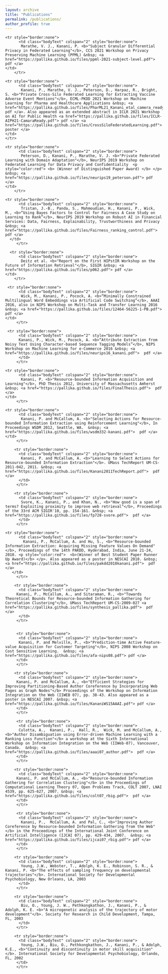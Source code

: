 ```yaml
---
layout: archive
title: "Publications"
permalink: /publications/
author_profile: true
---
```

<table style="border-collapse: collapse; border: none">
	
	<tr style="border:none">
          <td class="bodyText" colspan="2" style="border:none"> 
           Marathe, V. J., Kanani, P. <b>"Subject Granular Differential Privacy in Federated Learning"</b>, CCS 2021 Workshop on Privacy Preserving Machine Learning (PPML) &nbsp; <a href="https://pallika.github.io/files/ppml-2021-subject-level.pdf"> pdf </a> 
	</td>
        </tr> 
	
	<tr style="border:none">
          <td class="bodyText" colspan="2" style="border:none"> 
           Kanani, P., Marathe, V. J., Peterson, D., Harpaz, R., Bright, S. <b>"Private Cross-Silo Federated Learning for Extracting Vaccine Adverse Event Mentions"</b>, ECML-PKDD 2021 Workshop on Machine Learning for Pharma and Healthcare Applications &nbsp; <a href="https://pallika.github.io/files/PharML21_Kanani_etal_camera_ready.pdf"> pdf </a>. Also appeared as an extended abstract in ICLR 2021 Workshop on AI for Public Health <a href="https://pallika.github.io/files/ICLR-AIPH21-CamaraReady.pdf"> pdf </a> <a href="https://pallika.github.io/files/CrossSiloFederatedLearning.pdf"> poster </a> 
	</td>
	</tr>
	
	<tr style="border:none">
          <td class="bodyText" colspan="2" style="border:none"> 
           Peterson, D., Kanani, P., Marathe, V. J. <b>"Private Federated Learning with Domain Adaptation"</b>, NeurIPS 2019 Workshop on Federated Learning for Data Privacy and Confidentiality  <p style="color:red"> <b> (Winner of Distinguished Paper Award) </b> </p> &nbsp; <a href="https://pallika.github.io/files/neurips19_peterson.pdf"> pdf </a> 
	</td>
        </tr> 
	 
	<tr style="border:none">
          <td class="bodyText" colspan="2" style="border:none"> 
           Tristan, J.-B., Panda, S., Mahmoudian, H., Kanani, P., Wick, M., <b>“Using Bayes Factors to Control for Fairness A Case Study on Learning to Rank”</b>, NeurIPS 2019 Workshop on Robust AI in Financial Services: Data, Fairness, Explainability, Trustworthiness and Privacy  &nbsp; <a href="https://pallika.github.io/files/Fairness_ranking_control.pdf">  pdf </a>    
	  </td>
         </tr> 
	 
	  <tr style="border:none">
          <td class="bodyText" colspan="2" style="border:none"> 
           Deitz et al. <b>"Report on the First HIPstIR Workshop on the Future of Information Retrieval"</b>, SIGIR &nbsp; <a href="https://pallika.github.io/files/p062.pdf"> pdf </a> 
	</td>
        </tr> 
	 
	 <tr style="border:none">
          <td class="bodyText" colspan="2" style="border:none"> 
           Wick, M., Kanani, P., Pocock, A. <b>“Minimally Constrained Multilingual Word Embeddings via Artificial Code Switching”</b>, AAAI 2016, also in NIPS Workshop on Multi-Task and Transfer Learning 2016 &nbsp; <a href="https://pallika.github.io/files/12464-56225-1-PB.pdf">  pdf </a>   
	</td>
         </tr> 
	 
	 <tr style="border:none">
          <td class="bodyText" colspan="2" style="border:none"> 
          Kanani, P., Wick, M., Pocock, A. <b>“Attribute Extraction from Noisy Text Using Character-based Sequence Tagging Models”</b>, NIPS Workshop on Machine Learning for e-Commerce 2016 &nbsp; <a href="https://pallika.github.io/files/neurips16_kanani.pdf">  pdf </a> 
		  </td>
         </tr> 
	
	<tr style="border:none">
          <td class="bodyText" colspan="2" style="border:none"> 
           Kanani, P. <b>"Resource-bounded Information Acquisition and Learning"</b>, PhD Thesis 2012, University of Massachusetts Amherst &nbsp; <a href="https://pallika.github.io/files/FinalThesis.pdf">  pdf </a>   
	</td>
         </tr> 
		
	<tr style="border:none">
          <td class="bodyText" colspan="2" style="border:none"> 
           Kanani, P. and McCallum, A. <b>"Selecting Actions for Resource-bounded Information Extraction using Reinforcement Learning"</b>, In Proceedings WSDM 2012, Seattle, WA.  &nbsp; <a href="https://pallika.github.io/files/wsdm332-kanani.pdf">  pdf </a>   
	</td>
         </tr> 
		 
		<tr style="border:none">
          <td class="bodyText" colspan="2" style="border:none"> 
           Kanani, P. and McCallum, A. <b>"Learning to Select Actions for Resource-bounded Information Extraction"</b>. UMass TechReport UM-CS-2011-042, 2011. &nbsp; <a href="https://pallika.github.io/files/Kanani2011TechReport.pdf">  pdf </a>
		  </td>
         </tr> 
		
		<tr style="border:none">
          <td class="bodyText" colspan="2" style="border:none"> 
           Svore, K., Kanani, P., and Khan, N., <b>"How good is a span of terms? Exploiting proximity to improve web retrieval"</b>, Proceedings of the 33rd ACM SIGIR'10, pp. 154-161. &nbsp; <a href="https://pallika.github.io/files/fp728-svore.pdf">  pdf </a> 
		  </td>
         </tr> 
		
	<tr style="border:none">
          <td class="bodyText" colspan="2" style="border:none"> 
            Kanani, P., McCallum, A. and Hu, S., <b>"Resource-bounded Information Extraction: Acquiring Missing Feature Values On Demand"</b>, Proceedings of the 14th PAKDD, Hyderabad, India, June 21-24, 2010. <p style="color:red">  <b>(Winner of Best Student Paper Runner Up Award)</b> </p>. Also appeared as a poster in NESCAI 2010. &nbsp; <a href="https://pallika.github.io/files/pakdd2010kanani.pdf">  pdf </a>  
	   </td>
         </tr> 
		 
        <tr style="border:none">
          <td class="bodyText" colspan="2" style="border:none"> 
         Kanani, P., McCallum, A., and Sitaraman, R., <b>"Towards Theoretical Bounds for Resource-bounded Information Gathering for Correlation Clustering"</b>, UMass TechReport UM-CS-2009-027 <a href="https://pallika.github.io/files/synthesis_pallika.pdf">  pdf </a>   
          </td>
         </tr> 
        
     
         <tr style="border:none">
          <td class="bodyText" colspan="2" style="border:none"> 
          Kanani, P. and Melville, P., <b>"Prediction-time Active Feature-value Acquisition for Customer Targeting"</b>, NIPS 2008 Workshop on Cost Sensitive Learning.  &nbsp; <a href="https://pallika.github.io/files/afa-nips08.pdf"> pdf </a> 
         </td>
         </tr> 
        
        <tr style="border:none">
          <td class="bodyText" colspan="2" style="border:none"> 
         Kanani, P. and McCallum, A., <b>"Efficient Strategies for Improving Partitioning-Based Author Coreference by Incorporating Web Pages as Graph Nodes"</b> Proceedings of the Workshop on Information Integration on the Web (IIWEB 07), pp. 38-43. Also appeared as a poster in NESCAI 2007. &nbsp; <a href="https://pallika.github.io/files/KananiWS15AAAI.pdf"> pdf </a>  
         </td>
         </tr>
         
         <tr style="border:none">
          <td class="bodyText" colspan="2" style="border:none"> 
          Culotta, A.,  Kanani, P.,  Hall, R.,  Wick, M. and McCallum, A., <b>"Author Disambiguation using Error-driven Machine Learning with a Ranking Loss Function"</b> a workshop at the Sixth International Workshop on Information Integration on the Web (IIWeb-07), Vancouver, Canada.  &nbsp; <a href="https://pallika.github.io/files/aaai07_author.pdf">  pdf </a> 
         </td>
         </tr>
         
        <tr style="border:none">
          <td class="bodyText" colspan="2" style="border:none"> 
         Kanani, P. and McCallum, A., <b>"Resource-bounded Information Gathering for Correlation Clustering"</b> in the Proceedings of Computational Learning Theory 07, Open Problems Track, COLT 2007, LNAI 4539, pp. 625-627, 2007. &nbsp; <a href="https://pallika.github.io/files/colt07_rbig.pdf">  pdf </a>   
         </td>
         </tr>
         
         <tr style="border:none">
          <td class="bodyText" colspan="2" style="border:none"> 
           Kanani, P.,  McCallum, A. and Pal, C., <b>"Improving Author Coreference by Resource-bounded Information Gathering from the Web"</b> in the Proceedings of the International Joint Conference on Artificial Intelligence (IJCAI 07), pp. 429-434, 2007.  &nbsp; <a href="https://pallika.github.io/files/ijcai07_rbig.pdf"> pdf </a>    
         </td>
         </tr>
        
		<tr style="border:none">
          <td class="bodyText" colspan="2" style="border:none"> 
           Young, J.W., Webster, T., Adolph, K. E., Robinson, S. R., & Kanani, P. <b>"The effects of sampling frequency on developmental trajectories"</b>. International Society for Developmental Psychobiology, New Orleans, LA, 2003
		  </td>
         </tr> 
		 
		<tr style="border:none">
          <td class="bodyText" colspan="2" style="border:none"> 
           Biu, O., Young, J. W., Pethkongkathon, J., Kanani, P., & Adolph, K. E. <b>"A microgenetic analysis of the trajectory of motor development"</b>. Society for Research in Child Development, Tampa, FL, 2003
		  </td>
         </tr> 
		 
		<tr style="border:none">
          <td class="bodyText" colspan="2" style="border:none"> 
           Young, J.W., Biu, O., Pethkongkathon, J., Kanani, P., & Adolph, K.E., <b>"Continuity and discontinuity in motor skill acquisition"</b>. International Society for Developmental Psychobiology, Orlando, FL, 2002
		 </td>
         </tr> 



